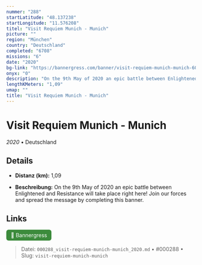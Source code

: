 ```yaml
---
nummer: "288"
startLatitude: "48.137238"
startLongitude: "11.576208"
titel: "Visit Requiem Munich - Munich"
picture: ""
region: "München"
country: "Deutschland"
completed: "6708"
missions: "6"
date: "2020"
bg-link: "https://bannergress.com/banner/visit-requiem-munich-munich-6065"
onyx: "0"
description: "On the 9th May of 2020 an epic battle between Enlightened and Resistance will take place right here! Join our forces and spread the message by completing this banner."
lengthKMeters: "1,09"
umap: ""
title: "Visit Requiem Munich - Munich"
---
```

# Visit Requiem Munich - Munich

*2020* • Deutschland



## Details
- **Distanz (km):** 1,09



- **Beschreibung:** On the 9th May of 2020 an epic battle between Enlightened and Resistance will take place right here! Join our forces and spread the message by completing this banner.


## Links
<div style="margin-top: 0.5em;">
<a href="https://bannergress.com/banner/visit-requiem-munich-munich-6065" target="_blank" style="display:inline-block;margin-right:8px;padding:6px 12px;background-color:#3c8b3c;color:white;text-decoration:none;border-radius:6px;">🔗 Bannergress</a>

</div>


> Datei: `000288_visit-requiem-munich-munich_2020.md` • #000288 • Slug: `visit-requiem-munich-munich`
